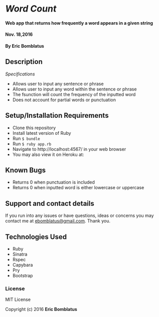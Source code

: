 # _Word Count_

#### Web app that returns how frequently a word appears in a given string
#### Nov. 18,2016

#### By **Eric Bomblatus**

## Description

_Specifications_
* Allows user to input any sentence or phrase
* Allows user to input any word within the sentence or phrase
* The fsunction will count the frequency of the inputted word
* Does not account for partial words or punctuation

## Setup/Installation Requirements

* Clone this repository
* Install latest version of Ruby
* Run `$ bundle`
* Run `$ ruby app.rb`
* Navigate to http://localhost:4567/ in your web browser
* You may also view it on Heroku at:

## Known Bugs

* Returns 0 when punctuation is included
* Returns 0 when inputted word is either lowercase or uppercase

## Support and contact details

If you run into any issues or have questions, ideas or concerns you may contact me at ebomblatus@gmail.com. Thank you.

## Technologies Used

* Ruby
* Sinatra
* Rspec
* Capybara
* Pry
* Bootstrap

### License

MIT License

Copyright (c) 2016 **Eric Bomblatus**
